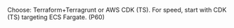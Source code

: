 ﻿Choose: Terraform+Terragrunt or AWS CDK (TS). For speed, start with CDK (TS) targeting ECS Fargate. (P60)